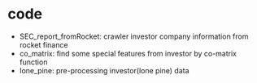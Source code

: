 # code
- SEC_report_fromRocket: crawler investor company information from rocket finance
- co_matrix: find some special features from investor by co-matrix function
- lone_pine: pre-processing investor(lone pine) data
